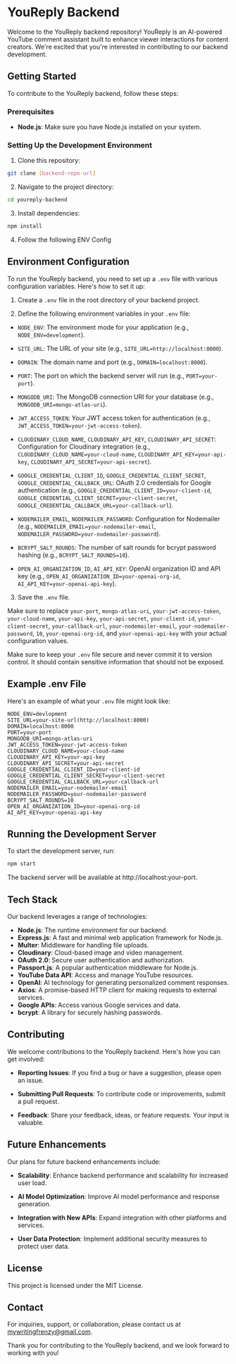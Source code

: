 # YouReply Backend

Welcome to the YouReply backend repository! YouReply is an AI-powered YouTube
comment assistant built to enhance viewer interactions for content creators.
We're excited that you're interested in contributing to our backend development.

## Getting Started

To contribute to the YouReply backend, follow these steps:

### Prerequisites

- **Node.js**: Make sure you have Node.js installed on your system.

### Setting Up the Development Environment

1. Clone this repository:

```bash
git clone [backend-repo-url]
```

2. Navigate to the project directory:

```bash
cd youreply-backend
```

3. Install dependencies:

```bash
npm install
```

4. Follow the following ENV Config

## Environment Configuration

To run the YouReply backend, you need to set up a `.env` file with various
configuration variables. Here's how to set it up:

1. Create a `.env` file in the root directory of your backend project.

2. Define the following environment variables in your `.env` file:

- `NODE_ENV`: The environment mode for your application (e.g.,
  `NODE_ENV=development`).

- `SITE_URL`: The URL of your site (e.g., `SITE_URL=http://localhost:8000`).

- `DOMAIN`: The domain name and port (e.g., `DOMAIN=localhost:8000`).

- `PORT`: The port on which the backend server will run (e.g.,
  `PORT=your-port`).

- `MONGODB_URI`: The MongoDB connection URI for your database (e.g.,
  `MONGODB_URI=mongo-atlas-uri`).

- `JWT_ACCESS_TOKEN`: Your JWT access token for authentication (e.g.,
  `JWT_ACCESS_TOKEN=your-jwt-access-token`).

- `CLOUDINARY_CLOUD_NAME`, `CLOUDINARY_API_KEY`, `CLOUDINARY_API_SECRET`:
  Configuration for Cloudinary integration (e.g.,
  `CLOUDINARY_CLOUD_NAME=your-cloud-name`, `CLOUDINARY_API_KEY=your-api-key`,
  `CLOUDINARY_API_SECRET=your-api-secret`).

- `GOOGLE_CREDENTIAL_CLIENT_ID`, `GOOGLE_CREDENTIAL_CLIENT_SECRET`,
  `GOOGLE_CREDENTIAL_CALLBACK_URL`: OAuth 2.0 credentials for Google
  authentication (e.g., `GOOGLE_CREDENTIAL_CLIENT_ID=your-client-id`,
  `GOOGLE_CREDENTIAL_CLIENT_SECRET=your-client-secret`,
  `GOOGLE_CREDENTIAL_CALLBACK_URL=your-callback-url`).

- `NODEMAILER_EMAIL`, `NODEMAILER_PASSWORD`: Configuration for Nodemailer (e.g.,
  `NODEMAILER_EMAIL=your-nodemailer-email`,
  `NODEMAILER_PASSWORD=your-nodemailer-password`).

- `BCRYPT_SALT_ROUNDS`: The number of salt rounds for bcrypt password hashing
  (e.g., `BCRYPT_SALT_ROUNDS=10`).

- `OPEN_AI_ORGANIZATION_ID`, `AI_API_KEY`: OpenAI organization ID and API key
  (e.g., `OPEN_AI_ORGANIZATION_ID=your-openai-org-id`,
  `AI_API_KEY=your-openai-api-key`).

3. Save the `.env` file.

Make sure to replace `your-port`, `mongo-atlas-uri`, `your-jwt-access-token`,
`your-cloud-name`, `your-api-key`, `your-api-secret`, `your-client-id`,
`your-client-secret`, `your-callback-url`, `your-nodemailer-email`,
`your-nodemailer-password`, `10`, `your-openai-org-id`, and
`your-openai-api-key` with your actual configuration values.

Make sure to keep your `.env` file secure and never commit it to version
control. It should contain sensitive information that should not be exposed.

## Example .env File

Here's an example of what your `.env` file might look like:

```env
NODE_ENV=devlopment
SITE_URL=your-site-url(http://localhost:8000)
DOMAIN=localhost:8000
PORT=your-port
MONGODB_URI=mongo-atlas-uri
JWT_ACCESS_TOKEN=your-jwt-access-token
CLOUDINARY_CLOUD_NAME=your-cloud-name
CLOUDINARY_API_KEY=your-api-key
CLOUDINARY_API_SECRET=your-api-secret
GOOGLE_CREDENTIAL_CLIENT_ID=your-client-id
GOOGLE_CREDENTIAL_CLIENT_SECRET=your-client-secret
GOOGLE_CREDENTIAL_CALLBACK_URL=your-callback-url
NODEMAILER_EMAIL=your-nodemailer-email
NODEMAILER_PASSWORD=your-nodemailer-password
BCRYPT_SALT_ROUNDS=10
OPEN_AI_ORGANIZATION_ID=your-openai-org-id
AI_API_KEY=your-openai-api-key
```

## Running the Development Server

To start the development server, run:

```bash
npm start
```

The backend server will be available at http://localhost:your-port.

## Tech Stack

Our backend leverages a range of technologies:

- **Node.js**: The runtime environment for our backend.
- **Express.js**: A fast and minimal web application framework for Node.js.
- **Multer**: Middleware for handling file uploads.
- **Cloudinary**: Cloud-based image and video management.
- **OAuth 2.0**: Secure user authentication and authorization.
- **Passport.js**: A popular authentication middleware for Node.js.
- **YouTube Data API**: Access and manage YouTube resources.
- **OpenAI**: AI technology for generating personalized comment responses.
- **Axios**: A promise-based HTTP client for making requests to external
  services.
- **Google APIs**: Access various Google services and data.
- **bcrypt**: A library for securely hashing passwords.

## Contributing

We welcome contributions to the YouReply backend. Here's how you can get
involved:

- **Reporting Issues**: If you find a bug or have a suggestion, please open an
  issue.

- **Submitting Pull Requests**: To contribute code or improvements, submit a
  pull request.

- **Feedback**: Share your feedback, ideas, or feature requests. Your input is
  valuable.

## Future Enhancements

Our plans for future backend enhancements include:

- **Scalability**: Enhance backend performance and scalability for increased
  user load.

- **AI Model Optimization**: Improve AI model performance and response
  generation.

- **Integration with New APIs**: Expand integration with other platforms and
  services.

- **User Data Protection**: Implement additional security measures to protect
  user data.

## License

This project is licensed under the MIT License.

## Contact

For inquiries, support, or collaboration, please contact us at
mywritingfrenzy@gmail.com.

Thank you for contributing to the YouReply backend, and we look forward to
working with you!
